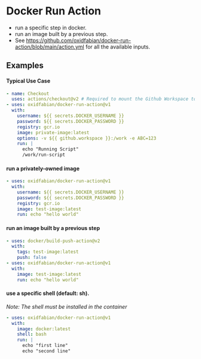 # Docker Run Action

- run a specific step in docker.
- run an image built by a previous step.
- See https://github.com/oxidfabian/docker-run-action/blob/main/action.yml for all the available inputs.

## Examples

#### Typical Use Case

```yaml
- name: Checkout 
  uses: actions/checkout@v2 # Required to mount the Github Workspace to a volume 
- uses: oxidfabian/docker-run-action@v1
  with:
    username: ${{ secrets.DOCKER_USERNAME }}
    password: ${{ secrets.DOCKER_PASSWORD }}
    registry: gcr.io
    image: private-image:latest
    options: -v ${{ github.workspace }}:/work -e ABC=123
    run: |
      echo "Running Script"
      /work/run-script
```

#### run a privately-owned image
```yaml
- uses: oxidfabian/docker-run-action@v1
  with:
    username: ${{ secrets.DOCKER_USERNAME }}
    password: ${{ secrets.DOCKER_PASSWORD }}
    registry: gcr.io
    image: test-image:latest
    run: echo "hello world"
```

#### run an image built by a previous step
```yaml
- uses: docker/build-push-action@v2
  with:
    tags: test-image:latest
    push: false
- uses: oxidfabian/docker-run-action@v1
  with:
    image: test-image:latest
    run: echo "hello world"
```


#### use a specific shell (default: sh). 
*Note: The shell must be installed in the container*
```yaml
- uses: oxidfabian/docker-run-action@v1
  with:
    image: docker:latest
    shell: bash
    run: |
      echo "first line"
      echo "second line"
```
